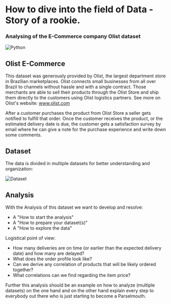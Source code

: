 # How to dive into the field of Data - Story of a rookie.
### Analysing of the E-Commerce company Olist dataset
![Python](https://files.realpython.com/media/wxPython-GUI-Tutorial_Watermarked.917be5fbbf2c.jpg)
## Olist E-Commerce
This dataset was generously provided by Olist, the largest department store in Brazilian marketplaces. Olist connects small businesses from all over Brazil to channels without hassle and with a single contract. Those merchants are able to sell their products through the Olist Store and ship them directly to the customers using Olist logistics partners. See more on Olist's website: www.olist.com

After a customer purchases the product from Olist Store a seller gets notified to fulfill that order. Once the customer receives the product, or the estimated delivery date is due, the customer gets a satisfaction survey by email where he can give a note for the purchase experience and write down some comments.

## Dataset
The data is divided in multiple datasets for better understanding and organization:

![Dataset](https://i.imgur.com/HRhd2Y0.png)

## Analysis
With the Analysis of this dataset we want to develop and resolve:

- A "How to start the analysis"
- A "How to prepare your dataset(s)"
- A "How to explore the data"

Logistical point of view: 
  - How many deliveries are on time (or earlier than the expected delivery date) and how many are delayed?
  - What does the order profile look like?
  - Can we derive any correlation of products that will be likely ordered together?
  - What correlations can we find regarding the item price?

Further this analysis should be an example on how to analyze (multiple datasets) on the one hand and on the other hand explain every step to everybody out there who is just starting to become a Parselmouth.
